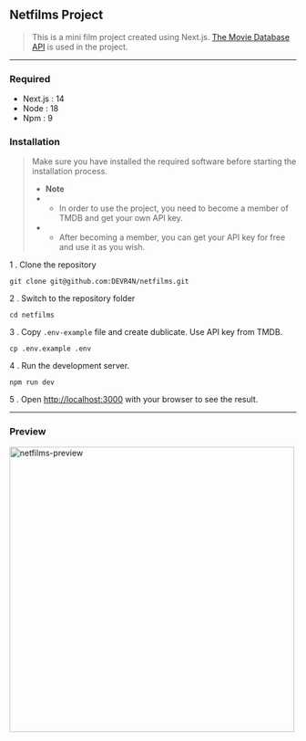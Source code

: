 ## Netfilms Project
> This is a mini film project created using Next.js.
>  [The Movie Database API](https://developer.themoviedb.org/docs/getting-started) is used in the project.
---
### Required 

- Next.js : 14
- Node : 18
- Npm : 9

### Installation
> Make sure you have installed the required software before starting the installation process.
> - **Note**
> - - In order to use the project, you need to become a member of TMDB and get your own API key.
> - - After becoming a member, you can get your API key for free and use it as you wish.


1 . Clone the repository
```
git clone git@github.com:DEVR4N/netfilms.git
```

2 . Switch to the repository folder
```
cd netfilms
```

3 . Copy `.env-example` file and create dublicate. Use API key from TMDB.
```
cp .env.example .env
```

4 . Run the development server.
```
npm run dev
```

5 . Open [http://localhost:3000](http://localhost:3000) with your browser to see the result.

---
### Preview
<img src="https://github.com/DEVR4N/Netfilms/assets/77250053/aba56eb7-fd40-4c3c-8f32-0c40cd52b460" alt="netfilms-preview" width="500"/>


